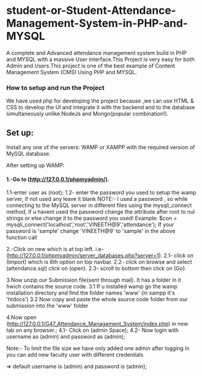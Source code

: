 # student-or-Student-Attendance-Management-System-in-PHP-and-MYSQL

A complete and Advanced attendance management system build in PHP and MYSQL with a massive User Interface.This Project is very easy for both Admin and Users.This project is one of the best example of Content Management System (CMS) Using PHP and MYSQL.

### How to setup and run the Project

We have used php for developing the project because ,we can use HTML & CSS to develop the UI and integrate it with the backend and to the database simultaneously unlike NodeJs and Mongo(popular combination!).

## Set up:

Install any one of the servers: WAMP or XAMPP with the required version of MySQL database.

<!-- we used wamp -->

After setting up WAMP:

#### 1.-Go to (http://127.0.0.1/phpmyadmin/).

1.1-enter user as (root);
1.2- enter the password you used to setup the wamp server, if not used any leave it blank
NOTE:- I used a password , so while connecting to the MySQL server in different files using the mysqli_connect method, if u havent used the password change the attribute after root to nul strings or else change it to the password you used!
Example: $con = mysqli_connect('localhost','root','VINEETH@9','attendance');
If your password is 'sample' change 'VINEETH@9' to 'sample' in the above function call

2.-Click on new which is at top left. i.e- (http://127.0.0.1/phpmyadmin/server_databases.php?server=1).
2.1- click on (Import) which is 6th option on top navbar.
2.2- click on browse and select (attendance.sql) click on (open).
2.3- scroll to bottom then click on (Go).

3.Now unzip our Submission file(sent through mail). It has a folder in it hwich contains the source code.
3.1 If u installed wamp go the wamp installation directory and find the folder names 'www' (in xampp it's 'htdocs')
3.2 Now copy and paste the whole source code folder from our submission into the 'www' folder

4.Now open (http://127.0.0.1/G47_Attendance_Management_System/index.php) in new tab on any browser.;
4.1- Click on (admin Space);
4.2- Now login with username as (admin) and password as (admin);

Note:-
To limit the file size we have only added one admin after logging in you can add new faculty user with different credentials

=> default username is (admin) and password is (admin);
